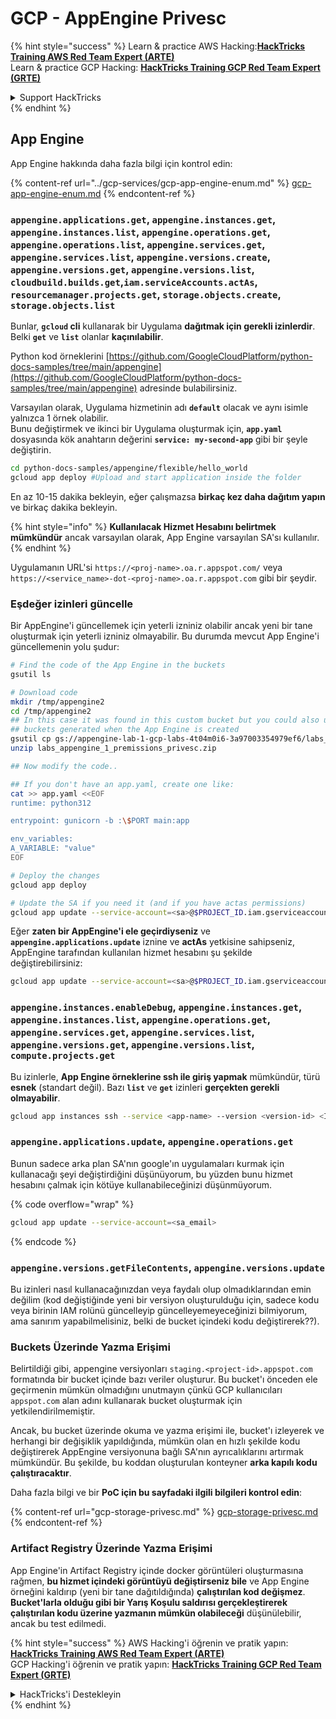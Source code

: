# GCP - AppEngine Privesc

{% hint style="success" %}
Learn & practice AWS Hacking:<img src="../../../.gitbook/assets/image (1).png" alt="" data-size="line">[**HackTricks Training AWS Red Team Expert (ARTE)**](https://training.hacktricks.xyz/courses/arte)<img src="../../../.gitbook/assets/image (1).png" alt="" data-size="line">\
Learn & practice GCP Hacking: <img src="../../../.gitbook/assets/image (2).png" alt="" data-size="line">[**HackTricks Training GCP Red Team Expert (GRTE)**<img src="../../../.gitbook/assets/image (2).png" alt="" data-size="line">](https://training.hacktricks.xyz/courses/grte)

<details>

<summary>Support HackTricks</summary>

* Check the [**subscription plans**](https://github.com/sponsors/carlospolop)!
* **Join the** 💬 [**Discord group**](https://discord.gg/hRep4RUj7f) or the [**telegram group**](https://t.me/peass) or **follow** us on **Twitter** 🐦 [**@hacktricks\_live**](https://twitter.com/hacktricks\_live)**.**
* **Share hacking tricks by submitting PRs to the** [**HackTricks**](https://github.com/carlospolop/hacktricks) and [**HackTricks Cloud**](https://github.com/carlospolop/hacktricks-cloud) github repos.

</details>
{% endhint %}

## App Engine

App Engine hakkında daha fazla bilgi için kontrol edin:

{% content-ref url="../gcp-services/gcp-app-engine-enum.md" %}
[gcp-app-engine-enum.md](../gcp-services/gcp-app-engine-enum.md)
{% endcontent-ref %}

### `appengine.applications.get`, `appengine.instances.get`, `appengine.instances.list`, `appengine.operations.get`, `appengine.operations.list`, `appengine.services.get`, `appengine.services.list`, `appengine.versions.create`, `appengine.versions.get`, `appengine.versions.list`, `cloudbuild.builds.get`,`iam.serviceAccounts.actAs`, `resourcemanager.projects.get`, `storage.objects.create`, `storage.objects.list`

Bunlar, **`gcloud` cli** kullanarak bir Uygulama **dağıtmak için gerekli izinlerdir**. Belki **`get`** ve **`list`** olanlar **kaçınılabilir**.

Python kod örneklerini [https://github.com/GoogleCloudPlatform/python-docs-samples/tree/main/appengine](https://github.com/GoogleCloudPlatform/python-docs-samples/tree/main/appengine) adresinde bulabilirsiniz.

Varsayılan olarak, Uygulama hizmetinin adı **`default`** olacak ve aynı isimle yalnızca 1 örnek olabilir.\
Bunu değiştirmek ve ikinci bir Uygulama oluşturmak için, **`app.yaml`** dosyasında kök anahtarın değerini **`service: my-second-app`** gibi bir şeyle değiştirin.
```bash
cd python-docs-samples/appengine/flexible/hello_world
gcloud app deploy #Upload and start application inside the folder
```
En az 10-15 dakika bekleyin, eğer çalışmazsa **birkaç kez daha dağıtım yapın** ve birkaç dakika bekleyin.

{% hint style="info" %}
**Kullanılacak Hizmet Hesabını belirtmek mümkündür** ancak varsayılan olarak, App Engine varsayılan SA'sı kullanılır.
{% endhint %}

Uygulamanın URL'si `https://<proj-name>.oa.r.appspot.com/` veya `https://<service_name>-dot-<proj-name>.oa.r.appspot.com` gibi bir şeydir.

### Eşdeğer izinleri güncelle

Bir AppEngine'i güncellemek için yeterli izniniz olabilir ancak yeni bir tane oluşturmak için yeterli izniniz olmayabilir. Bu durumda mevcut App Engine'i güncellemenin yolu şudur:
```bash
# Find the code of the App Engine in the buckets
gsutil ls

# Download code
mkdir /tmp/appengine2
cd /tmp/appengine2
## In this case it was found in this custom bucket but you could also use the
## buckets generated when the App Engine is created
gsutil cp gs://appengine-lab-1-gcp-labs-4t04m0i6-3a97003354979ef6/labs_appengine_1_premissions_privesc.zip .
unzip labs_appengine_1_premissions_privesc.zip

## Now modify the code..

## If you don't have an app.yaml, create one like:
cat >> app.yaml <<EOF
runtime: python312

entrypoint: gunicorn -b :\$PORT main:app

env_variables:
A_VARIABLE: "value"
EOF

# Deploy the changes
gcloud app deploy

# Update the SA if you need it (and if you have actas permissions)
gcloud app update --service-account=<sa>@$PROJECT_ID.iam.gserviceaccount.com
```
Eğer **zaten bir AppEngine'i ele geçirdiyseniz** ve **`appengine.applications.update`** iznine ve **actAs** yetkisine sahipseniz, AppEngine tarafından kullanılan hizmet hesabını şu şekilde değiştirebilirsiniz:
```bash
gcloud app update --service-account=<sa>@$PROJECT_ID.iam.gserviceaccount.com
```
### `appengine.instances.enableDebug`, `appengine.instances.get`, `appengine.instances.list`, `appengine.operations.get`, `appengine.services.get`, `appengine.services.list`, `appengine.versions.get`, `appengine.versions.list`, `compute.projects.get`

Bu izinlerle, **App Engine örneklerine ssh ile giriş yapmak** mümkündür, türü **esnek** (standart değil). Bazı **`list`** ve **`get`** izinleri **gerçekten gerekli olmayabilir**.
```bash
gcloud app instances ssh --service <app-name> --version <version-id> <ID>
```
### `appengine.applications.update`, `appengine.operations.get`

Bunun sadece arka plan SA'nın google'ın uygulamaları kurmak için kullanacağı şeyi değiştirdiğini düşünüyorum, bu yüzden bunu hizmet hesabını çalmak için kötüye kullanabileceğinizi düşünmüyorum.

{% code overflow="wrap" %}
```bash
gcloud app update --service-account=<sa_email>
```
{% endcode %}

### `appengine.versions.getFileContents`, `appengine.versions.update`

Bu izinleri nasıl kullanacağınızdan veya faydalı olup olmadıklarından emin değilim (kod değiştiğinde yeni bir versiyon oluşturulduğu için, sadece kodu veya birinin IAM rolünü güncelleyip güncelleyemeyeceğinizi bilmiyorum, ama sanırım yapabilmelisiniz, belki de bucket içindeki kodu değiştirerek??).

### Buckets Üzerinde Yazma Erişimi

Belirtildiği gibi, appengine versiyonları `staging.<project-id>.appspot.com` formatında bir bucket içinde bazı veriler oluşturur. Bu bucket'ı önceden ele geçirmenin mümkün olmadığını unutmayın çünkü GCP kullanıcıları `appspot.com` alan adını kullanarak bucket oluşturmak için yetkilendirilmemiştir.

Ancak, bu bucket üzerinde okuma ve yazma erişimi ile, bucket'ı izleyerek ve herhangi bir değişiklik yapıldığında, mümkün olan en hızlı şekilde kodu değiştirerek AppEngine versiyonuna bağlı SA'nın ayrıcalıklarını artırmak mümkündür. Bu şekilde, bu koddan oluşturulan konteyner **arka kapılı kodu çalıştıracaktır**.

Daha fazla bilgi ve bir **PoC için bu sayfadaki ilgili bilgileri kontrol edin**:

{% content-ref url="gcp-storage-privesc.md" %}
[gcp-storage-privesc.md](gcp-storage-privesc.md)
{% endcontent-ref %}

### Artifact Registry Üzerinde Yazma Erişimi

App Engine'in Artifact Registry içinde docker görüntüleri oluşturmasına rağmen, **bu hizmet içindeki görüntüyü değiştirseniz bile** ve App Engine örneğini kaldırıp (yeni bir tane dağıtıldığında) **çalıştırılan kod değişmez**.\
**Bucket'larla olduğu gibi bir Yarış Koşulu saldırısı gerçekleştirerek çalıştırılan kodu üzerine yazmanın mümkün olabileceği** düşünülebilir, ancak bu test edilmedi.

{% hint style="success" %}
AWS Hacking'i öğrenin ve pratik yapın:<img src="../../../.gitbook/assets/image (1).png" alt="" data-size="line">[**HackTricks Training AWS Red Team Expert (ARTE)**](https://training.hacktricks.xyz/courses/arte)<img src="../../../.gitbook/assets/image (1).png" alt="" data-size="line">\
GCP Hacking'i öğrenin ve pratik yapın: <img src="../../../.gitbook/assets/image (2).png" alt="" data-size="line">[**HackTricks Training GCP Red Team Expert (GRTE)**<img src="../../../.gitbook/assets/image (2).png" alt="" data-size="line">](https://training.hacktricks.xyz/courses/grte)

<details>

<summary>HackTricks'i Destekleyin</summary>

* [**abonelik planlarını**](https://github.com/sponsors/carlospolop) kontrol edin!
* **💬 [**Discord grubuna**](https://discord.gg/hRep4RUj7f) veya [**telegram grubuna**](https://t.me/peass) katılın ya da **Twitter'da** 🐦 [**@hacktricks\_live**](https://twitter.com/hacktricks\_live)** bizi takip edin.**
* **Hacking ipuçlarını paylaşmak için** [**HackTricks**](https://github.com/carlospolop/hacktricks) ve [**HackTricks Cloud**](https://github.com/carlospolop/hacktricks-cloud) github reposuna PR gönderin.

</details>
{% endhint %}
